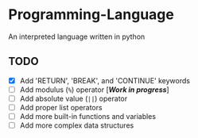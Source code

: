# Programming-Language
An interpreted language written in python

## TODO
- [x] Add 'RETURN', 'BREAK', and 'CONTINUE' keywords
- [ ] Add modulus (`%`) operator [**_Work in progress_**]
- [ ] Add absolute value (`||`) operator
- [ ] Add proper list operators
- [ ] Add more built-in functions and variables
- [ ] Add more complex data structures